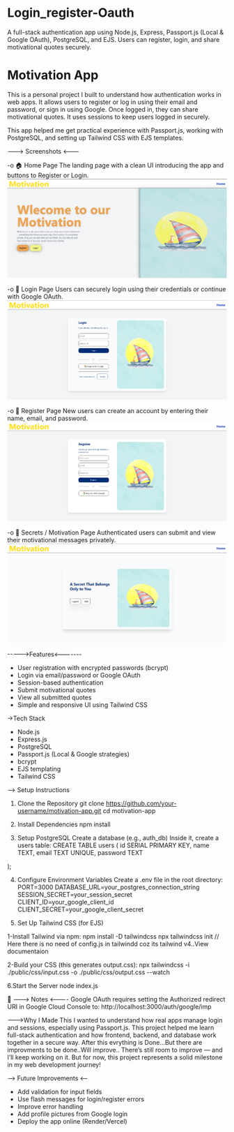 # Login_register-Oauth
A full-stack authentication app using Node.js, Express, Passport.js (Local &amp; Google OAuth), PostgreSQL, and EJS. Users can register, login, and share motivational quotes securely.

# Motivation App

This is a personal project I built to understand how authentication works in web apps. It allows users to register or log in using their email and password, or sign in using Google. Once logged in, they can share motivational quotes. It uses sessions to keep users logged in securely.

This app helped me get practical experience with Passport.js, working with PostgreSQL, and setting up Tailwind CSS with EJS templates.

---> Screenshots <---

-o 🏠 Home Page
The landing page with a clean UI introducing the app and buttons to Register or Login.
![Home Page](./screenshots/Home.png)

-o 🔐 Login Page
Users can securely login using their credentials or continue with Google OAuth.
![Login Page](./screenshots/login-page.png)

-o 📝 Register Page
New users can create an account by entering their name, email, and password.
![Register Page](./screenshots/register-page.png)

-o 💬 Secrets / Motivation Page
Authenticated users can submit and view their motivational messages privately.
![Secrets Page](./screenshots/secrets.png)


----->Features<-------

- User registration with encrypted passwords (bcrypt)
- Login via email/password or Google OAuth
- Session-based authentication
- Submit motivational quotes
- View all submitted quotes
- Simple and responsive UI using Tailwind CSS

->Tech Stack

- Node.js
- Express.js
- PostgreSQL
- Passport.js (Local & Google strategies)
- bcrypt
- EJS templating
- Tailwind CSS

--> Setup Instructions

1. Clone the Repository
git clone https://github.com/your-username/motivation-app.git
cd motivation-app

2. Install Dependencies
npm install

3. Setup PostgreSQL
Create a database (e.g., auth_db)
Inside it, create a users table:
  CREATE TABLE users (
    id SERIAL PRIMARY KEY,
    name TEXT,
    email TEXT UNIQUE,
    password TEXT

  );

4. Configure Environment Variables
Create a .env file in the root directory:
PORT=3000
DATABASE_URL=your_postgres_connection_string
SESSION_SECRET=your_session_secret
CLIENT_ID=your_google_client_id
CLIENT_SECRET=your_google_client_secret

5. Set Up Tailwind CSS (for EJS)
   
  1-Install Tailwind via npm:
    npm install -D tailwindcss
    npx tailwindcss init
    // Here there is no need of config.js in tailwindd coz its tailwind v4..View documentaion

  2-Build your CSS (this generates output.css):
    npx tailwindcss -i ./public/css/input.css -o ./public/css/output.css --watch

6.Start the Server
  node index.js

📌 ---> Notes <----
Google OAuth requires setting the Authorized redirect URI in Google Cloud Console to:
http://localhost:3000/auth/google/imp

--->Why I Made This
I wanted to understand how real apps manage login and sessions, especially using Passport.js. This project helped me learn full-stack authentication and how frontend, backend, and database work together in a secure way.
After this evrything is Done...But there are improvments to be done..Will improve..
There’s still room to improve — and I’ll keep working on it. But for now, this project represents a solid milestone in my web development journey!

 --> Future Improvements <--
- Add validation for input fields
- Use flash messages for login/register errors
- Improve error handling
- Add profile pictures from Google login
- Deploy the app online (Render/Vercel)

